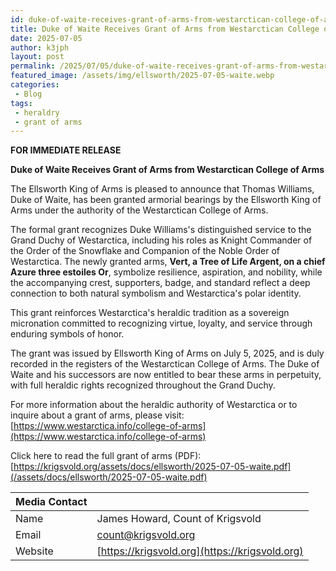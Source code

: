 ```yaml
---
id: duke-of-waite-receives-grant-of-arms-from-westarctican-college-of-arms
title: Duke of Waite Receives Grant of Arms from Westarctican College of Arms
date: 2025-07-05
author: k3jph
layout: post
permalink: /2025/07/05/duke-of-waite-receives-grant-of-arms-from-westarctican-college-of-arms
featured_image: /assets/img/ellsworth/2025-07-05-waite.webp
categories:
 - Blog 
tags:
 - heraldry
 - grant of arms
---
```


**FOR IMMEDIATE RELEASE**

**Duke of Waite Receives Grant of Arms from Westarctican College of Arms**

The Ellsworth King of Arms is pleased to announce that Thomas Williams, Duke of
Waite, has been granted armorial bearings by the Ellsworth King of Arms under
the authority of the Westarctican College of Arms.

The formal grant recognizes Duke Williams's distinguished service to the Grand
Duchy of Westarctica, including his roles as Knight Commander of the Order of
the Snowflake and Companion of the Noble Order of Westarctica. The newly granted
arms, **Vert, a Tree of Life Argent, on a chief Azure three estoiles Or**,
symbolize resilience, aspiration, and nobility, while the accompanying crest,
supporters, badge, and standard reflect a deep connection to both natural
symbolism and Westarctica's polar identity.

This grant reinforces Westarctica's heraldic tradition as a sovereign
micronation committed to recognizing virtue, loyalty, and service through
enduring symbols of honor.

The grant was issued by Ellsworth King of Arms on July 5, 2025, and is duly
recorded in the registers of the Westarctican College of Arms. The Duke of Waite
and his successors are now entitled to bear these arms in perpetuity, with full
heraldic rights recognized throughout the Grand Duchy.

For more information about the heraldic authority of Westarctica or to inquire
about a grant of arms, please visit:
[https://www.westarctica.info/college-of-arms](https://www.westarctica.info/college-of-arms)

Click here to read the full grant of arms (PDF):
[https://krigsvold.org/assets/docs/ellsworth/2025-07-05-waite.pdf](/assets/docs/ellsworth/2025-07-05-waite.pdf)

| **Media Contact** |                                                |
|:------------------|:-----------------------------------------------|
| Name              | James Howard, Count of Krigsvold               |
| Email             | count@krigsvold.org                            |
| Website           | [https://krigsvold.org](https://krigsvold.org) |



